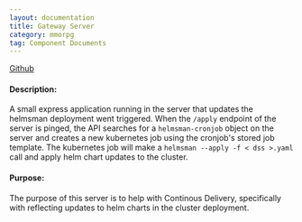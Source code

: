 ```yaml
---
layout: documentation
title: Gateway Server
category: mmorpg
tag: Component Documents
---
```


[Github](https://github.com/nnt1054/mmorpg-helm-api)

#### Description:
A small express application running in the server that updates the helmsman deployment went triggered.
When the `/apply` endpoint of the server is pinged, the API searches for a `helmsman-cronjob` object on the server and creates a new kubernetes job using the cronjob's stored job template.  The kubernetes job will make a `helmsman --apply -f < dss >.yaml` call and apply helm chart updates to the cluster.

#### Purpose:
The purpose of this server is to help with Continous Delivery, specifically with reflecting updates to helm charts in the cluster deployment.

<br/>